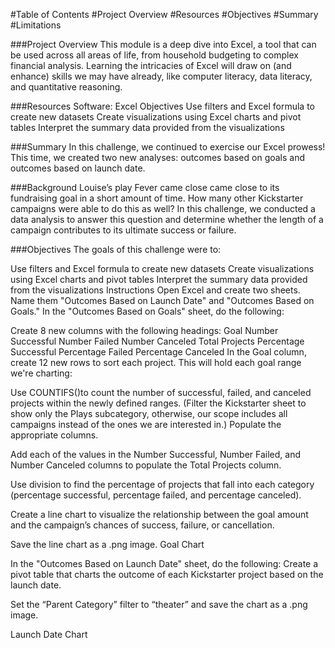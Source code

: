 #Table of Contents
#Project Overview
#Resources
#Objectives
#Summary
#Limitations

###Project Overview
This module is a deep dive into Excel, a tool that can be used across all areas of life, from household budgeting to complex financial analysis. Learning the intricacies of Excel will draw on (and enhance) skills we may have already, like computer literacy, data literacy, and quantitative reasoning.

###Resources
Software: Excel
Objectives
Use filters and Excel formula to create new datasets
Create visualizations using Excel charts and pivot tables
Interpret the summary data provided from the visualizations

###Summary
In this challenge, we continued to exercise our Excel prowess! This time, we created two new analyses: outcomes based on goals and outcomes based on launch date.

###Background
Louise’s play Fever came close came close to its fundraising goal in a short amount of time. How many other Kickstarter campaigns were able to do this as well? In this challenge, we conducted a data analysis to answer this question and determine whether the length of a campaign contributes to its ultimate success or failure.

###Objectives
The goals of this challenge were to:

Use filters and Excel formula to create new datasets
Create visualizations using Excel charts and pivot tables
Interpret the summary data provided from the visualizations
Instructions
Open Excel and create two sheets. Name them "Outcomes Based on Launch Date" and "Outcomes Based on Goals."
In the "Outcomes Based on Goals" sheet, do the following:

Create 8 new columns with the following headings:
Goal
Number Successful
Number Failed
Number Canceled
Total Projects
Percentage Successful
Percentage Failed
Percentage Canceled
In the Goal column, create 12 new rows to sort each project. This will hold each goal range we're charting:

Use COUNTIFS()to count the number of successful, failed, and canceled projects within the newly defined ranges. (Filter the Kickstarter sheet to show only the Plays subcategory, otherwise, our scope includes all campaigns instead of the ones we are interested in.) Populate the appropriate columns.

Add each of the values in the Number Successful, Number Failed, and Number Canceled columns to populate the Total Projects column.

Use division to find the percentage of projects that fall into each category (percentage successful, percentage failed, and percentage canceled).

Create a line chart to visualize the relationship between the goal amount and the campaign’s chances of success, failure, or cancellation.

Save the line chart as a .png image.
Goal Chart





In the "Outcomes Based on Launch Date" sheet, do the following:
Create a pivot table that charts the outcome of each Kickstarter project based on the launch date.

Set the “Parent Category” filter to “theater” and save the chart as a .png image.

Launch Date Chart

